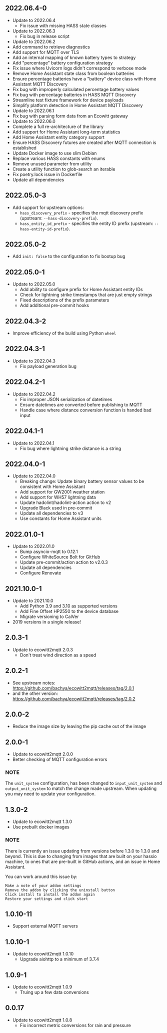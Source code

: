 ## 2022.06.4-0
* Update to 2022.06.4
  * Fix issue with missing HASS state classes
* Update to 2022.06.3
  * Fix bug in release script
* Update to 2022.06.2
 * Add command to retrieve diagnostics
 * Add support for MQTT over TLS
 * Add an internal mapping of known battery types to strategy
 * Add "percentage" battery configuration strategy
 * Fix issue where Uvicorn logs didn't correspond to verbose mode
 * Remove Home Assistant state class from boolean batteries
 * Ensure percentage batteries have a "battery" device class with Home Assistant MQTT Discovery
 * Fix bug with improperly calculated percentage battery values
 * Fix bug with percentage batteries in HASS MQTT Discovery
 * Streamline test fixture framework for device payloads
 * Simplify platform detection in Home Assistant MQTT Discovery
* Update to 2022.06.1
 * Fix bug with parsing form data from an Ecowitt gateway
* Update to 2022.06.0
 * Complete a full re-architecture of the library
 * Add support for Home Assistant long-term statistics
 * Add Home Assistant entity category support
 * Ensure HASS Discovery futures are created after MQTT connection is established
 * Update Docker image to use slim Debian
 * Replace various HASS constants with enums
 * Remove unused parameter from utility
 * Create a utility function to glob-search an iterable
 * Fix poetry.lock issue in Dockerfile
 * Update all dependencies

## 2022.05.0-3
* Add support for upstream options:
  * `hass_discovery_prefix` - specifies the mqtt discovery prefix (upstream: `--hass-discovery-prefix`).
  * `hass_entity_id_prefix` - specifies the entity ID prefix (upstream: `--hass-entity-id-prefix`).

## 2022.05.0-2
* Add `init: false` to the configuration to fix bootup bug

## 2022.05.0-1
* Update to 2022.05.0
  * Add ability to configure prefix for Home Assistant entity IDs
  * Check for lightning strike timestamps that are just empty strings
  * Fixed descriptions of the prefix parameters
  * Add additional pre-commit hooks

## 2022.04.3-2
* Improve efficiency of the build using Python `wheel`

## 2022.04.3-1
* Update to 2022.04.3
  * Fix payload generation bug

## 2022.04.2-1
* Update to 2022.04.2
  * Fix improper JSON serialization of datetimes
  * Ensure datetimes are converted before publishing to MQTT
  * Handle case where distance conversion function is handed bad input

## 2022.04.1-1
* Update to 2022.04.1
  * Fix bug where lightning strike distance is a string

## 2022.04.0-1
* Update to 2022.04.0
  * Breaking change: Update binary battery sensor values to be consistent with Home Assistant
  * Add support for GW2001 weather station
  * Add support for WH57 lightning data
  * Update hadolint/hadolint-action action to v2
  * Upgrade Black used in pre-commit
  * Update all dependencies to v3
  * Use constants for Home Assistant units

## 2022.01.0-1
* Update to 2022.01.0
  * Bump asyncio-mqtt to 0.12.1
  * Configure WhiteSource Bolt for GitHub
  * Update pre-commit/action action to v2.0.3
  * Update all dependencies
  * Configure Renovate

## 2021.10.0-1
* Update to 2021.10.0
  * Add Python 3.9 and 3.10 as supported versions
  * Add Fine Offset HP2550 to the device database
  * Migrate versioning to CalVer
* 2019 versions in a single release!

## 2.0.3-1
* Update to ecowitt2mqtt 2.0.3
  * Don't treat wind direction as a speed

## 2.0.2-1
* See upstream notes: https://github.com/bachya/ecowitt2mqtt/releases/tag/2.0.1
* and the other version: https://github.com/bachya/ecowitt2mqtt/releases/tag/2.0.2

## 2.0.0-2
* Reduce the image size by leaving the pip cache out of the image

## 2.0.0-1
* Update to ecowitt2mqtt 2.0.0
* Better checking of MQTT configuration errors

### NOTE
The `unit_system` configuration, has been changed to `input_unit_system` and `output_unit_system` to match the change made upstream. When updating you may need to update your configuration.

## 1.3.0-2
* Update to ecowitt2mqtt 1.3.0
* Use prebuilt docker images

### NOTE
There is currently an issue updating from versions before 1.3.0 to 1.3.0 and beyond. This is due to changing from images that are built on your hassio machine, to ones that are pre-built in GitHub actions, and an issue in Home Assistant.

You can work around this issue by:

    Make a note of your addon settings
    Remove the addon by clicking the uninstall button
    Click install to install the addon again
    Restore your settings and click start

## 1.0.10-11
* Support external MQTT servers

## 1.0.10-1
* Update to ecowitt2mqtt 1.0.10
  * Upgrade aiohttp to a minimum of 3.7.4

## 1.0.9-1

* Update to ecowitt2mqtt 1.0.9
  * Truing up a few data conversions

## 0.0.17

* Update to ecowitt2mqtt 1.0.8
   * Fix incorrect metric conversions for rain and pressure
